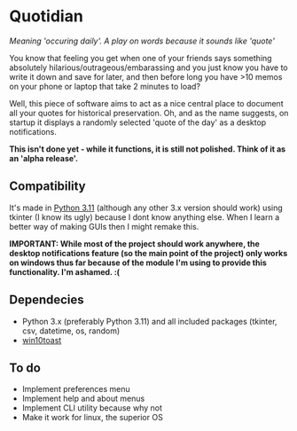 # Quotidian
*Meaning 'occuring daily'. A play on words because it sounds like 'quote'*

You know that feeling you get when one of your friends says something absolutely hilarious/outrageous/embarassing and you just know you have to write it down and save for later, and then before long you have >10 memos on your phone or laptop that take 2 minutes to load?

Well, this piece of software aims to act as a nice central place to document all your quotes for historical preservation. Oh, and as the name suggests, on startup it displays a randomly selected 'quote of the day' as a desktop notifications.

**This isn't done yet - while it functions, it is still not polished. Think of it as an 'alpha release'.**

## Compatibility
It's made in [Python 3.11](https://www.python.org/downloads/release/python-3110/) (although any other 3.x version should work) using tkinter (I know its ugly) because I dont know anything else. When I learn a better way of making GUIs then I might remake this.

**IMPORTANT: While most of the project should work anywhere, the desktop notifications feature (so the main point of the project) only works on windows thus far because of the module I'm using to provide this functionality. I'm ashamed. :(**

## Dependecies
- Python 3.x (preferably Python 3.11) and all included packages (tkinter, csv, datetime, os, random)
- [win10toast](https://pypi.org/project/win10toast/)

## To do
- Implement preferences menu
- Implement help and about menus
- Implement CLI utility because why not
- Make it work for linux, the superior OS
